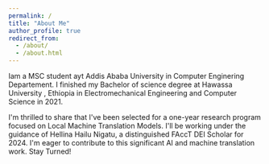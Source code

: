 ```yaml
---
permalink: /
title: "About Me"
author_profile: true
redirect_from: 
  - /about/
  - /about.html
---
```

Iam a MSC student ayt Addis Ababa University in Computer Enginering Departement. I finished my Bachelor of science degree at Hawassa University , Ethiopia in Electromechanical Engineering and Computer Science in 2021.

I'm thrilled to share that I've been selected for a one-year research program focused on Local Machine Translation Models. I'll be working under the guidance of Hellina Hailu Nigatu, a distinguished FAccT DEI Scholar for 2024. I'm eager to contribute to this significant AI and machine translation work. Stay Turned!
